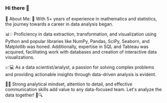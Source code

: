### Hi there 👋

<!--
**AdelX9/AdelX9** is a ✨ _special_ ✨ repository because its `README.md` (this file) appears on your GitHub profile.

Here are some ideas to get you started:

- 🔭 I’m currently working on ...
- 🌱 I’m currently learning ...
- 👯 I’m looking to collaborate on ...
- 🤔 I’m looking for help with ...
- 💬 Ask me about ...
- 📫 How to reach me: ...
- 😄 Pronouns: ...
- ⚡ Fun fact: ...
-->
💫 About Me:
🚀 With 5+ years of experience in mathematics and statistics, the journey towards a career in data analysis began.

📊💡 Proficiency in data extraction, transformation, and visualization using Python and popular libraries like NumPy, Pandas, SciPy, Seaborn, and Matplotlib was honed. Additionally, expertise in SQL and Tableau was acquired, facilitating work with databases and creation of interactive data visualizations.

📈💻 As a data scientist/analyst, a passion for solving complex problems and providing actionable insights through data-driven analysis is evident.

💪💡 Strong analytical mindset, attention to detail, and effective communication skills add value to any data-focused team. Let's analyze the data together! 🚀🔍

